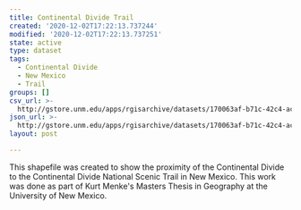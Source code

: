```yaml
---
title: Continental Divide Trail
created: '2020-12-02T17:22:13.737244'
modified: '2020-12-02T17:22:13.737251'
state: active
type: dataset
tags:
  - Continental Divide
  - New Mexico
  - Trail
groups: []
csv_url: >-
  http://gstore.unm.edu/apps/rgisarchive/datasets/170063af-b71c-42c4-ac59-4765217f9a6f/nm_cont_div.derived.csv
json_url: >-
  http://gstore.unm.edu/apps/rgisarchive/datasets/170063af-b71c-42c4-ac59-4765217f9a6f/nm_cont_div.derived.json
layout: post

---
```

 This shapefile was created to show the proximity of the Continental Divide to the Continental Divide National Scenic Trail in New Mexico. This work was done as part of Kurt Menke's Masters Thesis in Geography at the University of New Mexico. 
